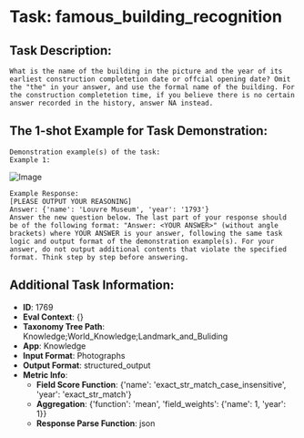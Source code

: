 # Task: famous_building_recognition

## Task Description:

```
What is the name of the building in the picture and the year of its earliest construction completetion date or offcial opening date? Omit the "the" in your answer, and use the formal name of the building. For the construction completetion time, if you believe there is no certain answer recorded in the history, answer NA instead.
```

## The 1-shot Example for Task Demonstration:

```
Demonstration example(s) of the task:
Example 1:
```

![Image](0.png)

```
Example Response:
[PLEASE OUTPUT YOUR REASONING]
Answer: {'name': 'Louvre Museum', 'year': '1793'}
Answer the new question below. The last part of your response should be of the following format: "Answer: <YOUR ANSWER>" (without angle brackets) where YOUR ANSWER is your answer, following the same task logic and output format of the demonstration example(s). For your answer, do not output additional contents that violate the specified format. Think step by step before answering.
```

## Additional Task Information:

- **ID**: 1769
- **Eval Context**: {}
- **Taxonomy Tree Path**: Knowledge;World_Knowledge;Landmark_and_Buliding
- **App**: Knowledge
- **Input Format**: Photographs
- **Output Format**: structured_output
- **Metric Info**:
  - **Field Score Function**: {'name': 'exact_str_match_case_insensitive', 'year': 'exact_str_match'}
  - **Aggregation**: {'function': 'mean', 'field_weights': {'name': 1, 'year': 1}}
  - **Response Parse Function**: json
